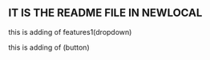 <H2>IT IS THE README FILE IN NEWLOCAL</H2>

<p>this is adding of features1(dropdown)</p>

<p>this is adding of (button)</p>


